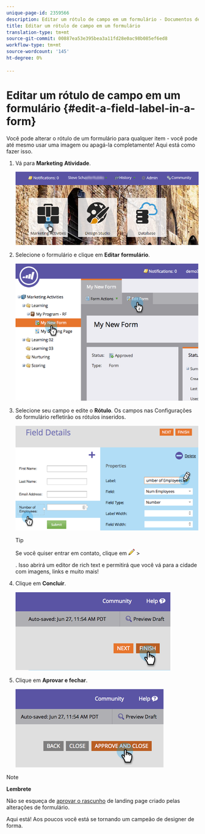 ```yaml
---
unique-page-id: 2359566
description: Editar um rótulo de campo em um formulário - Documentos de marketing - Documentação do produto
title: Editar um rótulo de campo em um formulário
translation-type: tm+mt
source-git-commit: 00887ea53e395bea3a11fd28e0ac98b085ef6ed8
workflow-type: tm+mt
source-wordcount: '145'
ht-degree: 0%

---
```



# Editar um rótulo de campo em um formulário {#edit-a-field-label-in-a-form}

Você pode alterar o rótulo de um formulário para qualquer item - você pode até mesmo usar uma imagem ou apagá-la completamente! Aqui está como fazer isso.

1. Vá para **Marketing** **Atividade**.

   ![](assets/login-marketing-activities-3.png)

1. Selecione o formulário e clique em **Editar** **formulário**.

   ![](assets/image2014-9-15-17-3a26-3a27.png)

1. Selecione seu campo e edite o **Rótulo**. Os campos nas Configurações do formulário refletirão os rótulos inseridos.

   ![](assets/image2014-9-15-17-3a26-3a42.png)

   >[!TIP]
   >
   >Se você quiser entrar em contato, clique em ![](assets/image2014-9-15-17-3a27-3a7.png) >
   >
   > . Isso abrirá um editor de rich text e permitirá que você vá para a cidade com imagens, links e muito mais!

1. Clique em **Concluir**.

   ![](assets/image2014-9-15-17-3a27-3a26.png)

1. Clique em **Aprovar e fechar**.

   ![](assets/image2014-9-15-17-3a27-3a44.png)

>[!NOTE]
>
>**Lembrete**
>
>Não se esqueça de [aprovar o rascunho](../../../../product-docs/demand-generation/landing-pages/understanding-landing-pages/approve-unapprove-or-delete-a-landing-page.md) de landing page criado pelas alterações de formulário.

Aqui está! Aos poucos você está se tornando um campeão de designer de forma.

